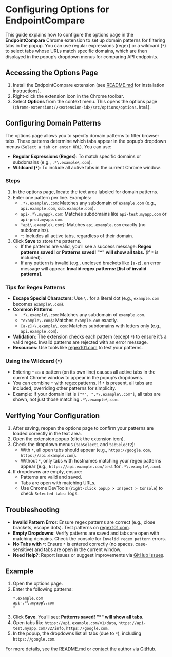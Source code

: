 # Configuring Options for EndpointCompare

This guide explains how to configure the options page in the **EndpointCompare** Chrome extension to set up domain patterns for filtering tabs in the popup. You can use regular expressions (regex) or a wildcard (`*`) to select tabs whose URLs match specific domains, which are then displayed in the popup’s dropdown menus for comparing API endpoints.

## Accessing the Options Page
1. Install the EndpointCompare extension (see [README.md](../README.md) for installation instructions).
2. Right-click the extension icon in the Chrome toolbar.
3. Select **Options** from the context menu. This opens the options page (`chrome-extension://<extension-id>/src/options/options.html`).

## Configuring Domain Patterns
The options page allows you to specify domain patterns to filter browser tabs. These patterns determine which tabs appear in the popup’s dropdown menus (`Select a tab or enter URL`). You can use:
- **Regular Expressions (Regex)**: To match specific domains or subdomains (e.g., `.*\.example\.com`).
- **Wildcard (`*`)**: To include all active tabs in the current Chrome window.

### Steps
1. In the options page, locate the text area labeled for domain patterns.
2. Enter one pattern per line. Examples:
   - `.*\.example\.com`: Matches any subdomain of `example.com` (e.g., `api.example.com`, `sub.example.com`).
   - `api-.*\.myapp\.com`: Matches subdomains like `api-test.myapp.com` or `api-prod.myapp.com`.
   - `^api\.example\.com$`: Matches `api.example.com` exactly (no subdomains).
   - `*`: Includes all active tabs, regardless of their domain.
3. Click **Save** to store the patterns.
   - If the patterns are valid, you’ll see a success message: **Regex patterns saved!** or **Patterns saved! "*" will show all tabs.** (if `*` is included).
   - If any pattern is invalid (e.g., unclosed brackets like `[a-z`), an error message will appear: **Invalid regex patterns: [list of invalid patterns]**.

### Tips for Regex Patterns
- **Escape Special Characters**: Use `\.` for a literal dot (e.g., `example.com` becomes `example\.com`).
- **Common Patterns**:
  - `.*\.example\.com`: Matches any subdomain of `example.com`.
  - `^example\.com$`: Matches `example.com` exactly.
  - `[a-z]+\.example\.com`: Matches subdomains with letters only (e.g., `api.example.com`).
- **Validation**: The extension checks each pattern (except `*`) to ensure it’s a valid regex. Invalid patterns are rejected with an error message.
- **Resources**: Use tools like [regex101.com](https://regex101.com/) to test your patterns.

### Using the Wildcard (`*`)
- Entering `*` as a pattern (on its own line) causes all active tabs in the current Chrome window to appear in the popup’s dropdowns.
- You can combine `*` with regex patterns. If `*` is present, all tabs are included, overriding other patterns for simplicity.
- Example: If your domain list is `["*", ".*\.example\.com"]`, all tabs are shown, not just those matching `.*\.example\.com`.

## Verifying Your Configuration
1. After saving, reopen the options page to confirm your patterns are loaded correctly in the text area.
2. Open the extension popup (click the extension icon).
3. Check the dropdown menus (`tabSelect1` and `tabSelect2`):
   - With `*`, all open tabs should appear (e.g., `https://google.com`, `https://api.example.com`).
   - Without `*`, only tabs with hostnames matching your regex patterns appear (e.g., `https://api.example.com/test` for `.*\.example\.com`).
4. If dropdowns are empty, ensure:
   - Patterns are valid and saved.
   - Tabs are open with matching URLs.
   - Use Chrome DevTools (`right-click popup > Inspect > Console`) to check `Selected tabs:` logs.

## Troubleshooting
- **Invalid Pattern Error**: Ensure regex patterns are correct (e.g., close brackets, escape dots). Test patterns on [regex101.com](https://regex101.com/).
- **Empty Dropdowns**: Verify patterns are saved and tabs are open with matching domains. Check the console for `Invalid regex pattern` errors.
- **No Tabs with `*`**: Ensure `*` is entered correctly (no spaces, case-sensitive) and tabs are open in the current window.
- **Need Help?**: Report issues or suggest improvements via [GitHub Issues](https://github.com/bkkothari2255/EndpointCompare/issues).

## Example
1. Open the options page.
2. Enter the following patterns:
   ```
   *.example.com
   api-.*\.myapp\.com
   *
   ```
3. Click **Save**. You’ll see: **Patterns saved! "*" will show all tabs.**
4. Open tabs like `https://api.example.com/v1/data`, `https://api-test.myapp.com/v2/info`, `https://google.com`.
5. In the popup, the dropdowns list all tabs (due to `*`), including `https://google.com`.

For more details, see the [README.md](../README.md) or contact the author via [GitHub](https://github.com/bkkothari2255).